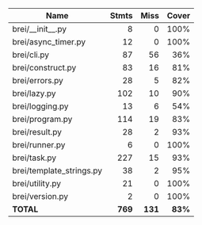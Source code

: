 | Name                      |    Stmts |     Miss |   Cover |
|-------------------------- | -------: | -------: | ------: |
| brei/\_\_init\_\_.py      |        8 |        0 |    100% |
| brei/async\_timer.py      |       12 |        0 |    100% |
| brei/cli.py               |       87 |       56 |     36% |
| brei/construct.py         |       83 |       16 |     81% |
| brei/errors.py            |       28 |        5 |     82% |
| brei/lazy.py              |      102 |       10 |     90% |
| brei/logging.py           |       13 |        6 |     54% |
| brei/program.py           |      114 |       19 |     83% |
| brei/result.py            |       28 |        2 |     93% |
| brei/runner.py            |        6 |        0 |    100% |
| brei/task.py              |      227 |       15 |     93% |
| brei/template\_strings.py |       38 |        2 |     95% |
| brei/utility.py           |       21 |        0 |    100% |
| brei/version.py           |        2 |        0 |    100% |
|                 **TOTAL** |  **769** |  **131** | **83%** |
